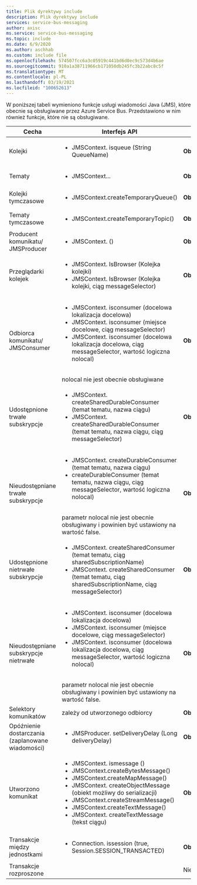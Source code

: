 ```yaml
---
title: Plik dyrektywy include
description: Plik dyrektywy include
services: service-bus-messaging
author: axisc
ms.service: service-bus-messaging
ms.topic: include
ms.date: 6/9/2020
ms.author: aschhab
ms.custom: include file
ms.openlocfilehash: 574507fcc6a3c05919c441bd6d0ec9c573d4b6ae
ms.sourcegitcommit: 910a1a38711966cb171050db245fc3b22abc8c5f
ms.translationtype: MT
ms.contentlocale: pl-PL
ms.lasthandoff: 03/19/2021
ms.locfileid: "100652613"
---
```

W poniższej tabeli wymieniono funkcje usługi wiadomości Java (JMS), które obecnie są obsługiwane przez Azure Service Bus. Przedstawiono w nim również funkcje, które nie są obsługiwane.


| Cecha | Interfejs API |Stan |
|---|---|---|
| Kolejki   | <ul> <li> JMSContext. isqueue (String QueueName) </li> </ul>| **Obsługiwane** |
| Tematy   | <ul> <li> JMSContext... </li> </ul>| **Obsługiwane** |
| Kolejki tymczasowe |<ul> <li> JMSContext.createTemporaryQueue() </li> </ul>| **Obsługiwane** |
| Tematy tymczasowe |<ul> <li> JMSContext.createTemporaryTopic() </li> </ul>| **Obsługiwane** |
| Producent komunikatu/<br/> JMSProducer |<ul> <li> JMSContext. () </li> </ul>| **Obsługiwane** |
| Przeglądarki kolejek |<ul> <li> JMSContext. IsBrowser (Kolejka kolejki) </li> <li> JMSContext. IsBrowser (Kolejka kolejki, ciąg messageSelector) </li> </ul> | **Obsługiwane** |
| Odbiorca komunikatu/ <br/> JMSConsumer | <ul> <li> JMSContext. isconsumer (docelowa lokalizacja docelowa) </li> <li> JMSContext. isconsumer (miejsce docelowe, ciąg messageSelector) </li> <li> JMSContext. isconsumer (docelowa lokalizacja docelowa, ciąg messageSelector, wartość logiczna nolocal)</li> </ul>  <br/> nolocal nie jest obecnie obsługiwane | **Obsługiwane** |
| Udostępnione trwałe subskrypcje | <ul> <li> JMSContext. createSharedDurableConsumer (temat tematu, nazwa ciągu) </li> <li> JMSContext. createSharedDurableConsumer (temat tematu, nazwa ciągu, ciąg messageSelector) </li> </ul>| **Obsługiwane**|
| Nieudostępniane trwałe subskrypcje | <ul> <li> JMSContext. createDurableConsumer (temat tematu, nazwa ciągu) </li> <li> createDurableConsumer (temat tematu, nazwa ciągu, ciąg messageSelector, wartość logiczna nolocal) </li> </ul> <br/> parametr nolocal nie jest obecnie obsługiwany i powinien być ustawiony na wartość false. | **Obsługiwane** |
| Udostępnione nietrwałe subskrypcje |<ul> <li> JMSContext. createSharedConsumer (temat tematu, ciąg sharedSubscriptionName) </li> <li> JMSContext. createSharedConsumer (temat tematu, ciąg sharedSubscriptionName, ciąg messageSelector) </li> </ul> | **Obsługiwane** |
| Nieudostępniane subskrypcje nietrwałe |<ul> <li> JMSContext. isconsumer (docelowa lokalizacja docelowa) </li> <li> JMSContext. isconsumer (miejsce docelowe, ciąg messageSelector) </li> <li> JMSContext. isconsumer (docelowa lokalizacja docelowa, ciąg messageSelector, wartość logiczna nolocal) </li> </ul> <br/> parametr nolocal nie jest obecnie obsługiwany i powinien być ustawiony na wartość false. | **Obsługiwane** |
| Selektory komunikatów | zależy od utworzonego odbiorcy | **Obsługiwane** |
| Opóźnienie dostarczania (zaplanowane wiadomości) | <ul> <li> JMSProducer. setDeliveryDelay (Long deliveryDelay) </li> </ul>|**Obsługiwane**|
| Utworzono komunikat |<ul> <li> JMSContext. ismessage () </li> <li> JMSContext.createBytesMessage() </li> <li> JMSContext.createMapMessage() </li> <li> JMSContext. createObjectMessage (obiekt możliwy do serializacji) </li> <li> JMSContext.createStreamMessage() </li> <li> JMSContext.createTextMessage() </li> <li> JMSContext. createTextMessage (tekst ciągu) </li> </ul>| **Obsługiwane** |
| Transakcje między jednostkami |<ul> <li> Connection. issession (true, Session.SESSION_TRANSACTED) </li> </ul> | **Obsługiwane** |
| Transakcje rozproszone || Nieobsługiwane |

